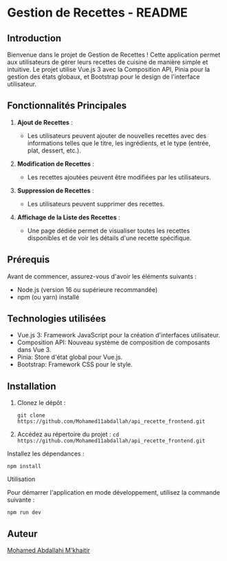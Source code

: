 # Gestion de Recettes - README

## Introduction

Bienvenue dans le projet de Gestion de Recettes ! Cette application permet aux utilisateurs de gérer leurs recettes de cuisine de manière simple et intuitive. Le projet utilise Vue.js 3 avec la Composition API, Pinia pour la gestion des états globaux, et Bootstrap pour le design de l'interface utilisateur.

## Fonctionnalités Principales

1. **Ajout de Recettes** :

   - Les utilisateurs peuvent ajouter de nouvelles recettes avec des informations telles que le titre, les ingrédients, et le type (entrée, plat, dessert, etc.).

2. **Modification de Recettes** :

   - Les recettes ajoutées peuvent être modifiées par les utilisateurs.

3. **Suppression de Recettes** :

   - Les utilisateurs peuvent supprimer des recettes.

4. **Affichage de la Liste des Recettes** :
   - Une page dédiée permet de visualiser toutes les recettes disponibles et de voir les détails d'une recette spécifique.

## Prérequis

Avant de commencer, assurez-vous d'avoir les éléments suivants :

- Node.js (version 16 ou supérieure recommandée)
- npm (ou yarn) installé

## Technologies utilisées

- Vue.js 3: Framework JavaScript pour la création d'interfaces utilisateur.
- Composition API: Nouveau système de composition de composants dans Vue 3.
- Pinia: Store d'état global pour Vue.js.
- Bootstrap: Framework CSS pour le style.

## Installation

1. Clonez le dépôt :

   `git clone https://github.com/Mohamed11abdallah/api_recette_frontend.git`

2. Accédez au répertoire du projet :
   `cd https://github.com/Mohamed11abdallah/api_recette_frontend.git`

Installez les dépendances :

`npm install`

Utilisation

Pour démarrer l'application en mode développement, utilisez la commande suivante :

`npm run dev`

## Auteur

[Mohamed Abdallahi M'khaitir](https://github.com/Mohamed11abdallah)
